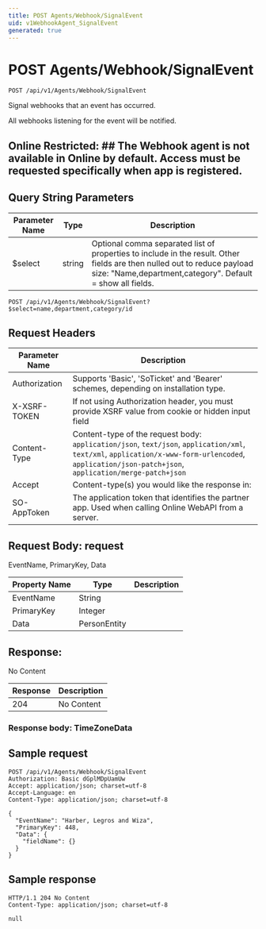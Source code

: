 ```yaml
---
title: POST Agents/Webhook/SignalEvent
uid: v1WebhookAgent_SignalEvent
generated: true
---
```


# POST Agents/Webhook/SignalEvent

```http
POST /api/v1/Agents/Webhook/SignalEvent
```

Signal webhooks that an event has occurred.


All webhooks listening for the event will be notified.


## Online Restricted: ## The Webhook agent is not available in Online by default. Access must be requested specifically when app is registered.






## Query String Parameters

| Parameter Name | Type |  Description |
|----------------|------|--------------|
| $select | string |  Optional comma separated list of properties to include in the result. Other fields are then nulled out to reduce payload size: "Name,department,category". Default = show all fields. |

```http
POST /api/v1/Agents/Webhook/SignalEvent?$select=name,department,category/id
```


## Request Headers

| Parameter Name | Description |
|----------------|-------------|
| Authorization  | Supports 'Basic', 'SoTicket' and 'Bearer' schemes, depending on installation type. |
| X-XSRF-TOKEN   | If not using Authorization header, you must provide XSRF value from cookie or hidden input field |
| Content-Type | Content-type of the request body: `application/json`, `text/json`, `application/xml`, `text/xml`, `application/x-www-form-urlencoded`, `application/json-patch+json`, `application/merge-patch+json` |
| Accept         | Content-type(s) you would like the response in:  |
| SO-AppToken | The application token that identifies the partner app. Used when calling Online WebAPI from a server. |

## Request Body: request 

EventName, PrimaryKey, Data 

| Property Name | Type |  Description |
|----------------|------|--------------|
| EventName | String |  |
| PrimaryKey | Integer |  |
| Data | PersonEntity |  |

## Response:

No Content

| Response | Description |
|----------------|-------------|
| 204 | No Content |

### Response body: TimeZoneData


## Sample request

```http!
POST /api/v1/Agents/Webhook/SignalEvent
Authorization: Basic dGplMDpUamUw
Accept: application/json; charset=utf-8
Accept-Language: en
Content-Type: application/json; charset=utf-8

{
  "EventName": "Harber, Legros and Wiza",
  "PrimaryKey": 448,
  "Data": {
    "fieldName": {}
  }
}
```

## Sample response

```http_
HTTP/1.1 204 No Content
Content-Type: application/json; charset=utf-8

null
```